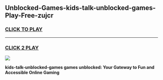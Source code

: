 
## Unblocked-Games-kids-talk-unblocked-games-Play-Free-zujcr
<h3>
<a href="https://premium76.site?title=kids-talk-unblocked-games&ref=20A">CLICK TO PLAY</a></h3>
<hr>

<h3>
<a href="https://premium76.site?title=kids-talk-unblocked-games&ref=20A">CLICK 2 PLAY</a>
  
</h3>

<a href="https://premium76.site?title=kids-talk-unblocked-games&ref=20A"><img src="https://clearcache.store/games.png"></a>


**kids-talk-unblocked-games games unblocked: Your Gateway to Fun and Accessible Online Gaming**
